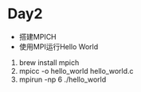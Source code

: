 # Day2
* 搭建MPICH
* 使用MPI运行Hello World

1. brew install mpich
2. mpicc -o hello_world hello_world.c
3. mpirun -np 6 ./hello_world
